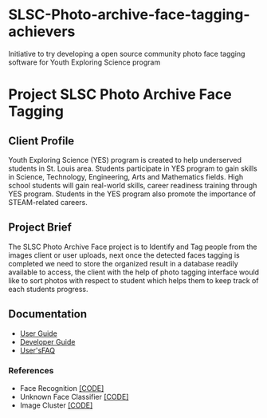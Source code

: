 # SLSC-Photo-archive-face-tagging-achievers
Initiative to try developing a open source community photo face tagging software for Youth Exploring Science program

# Project SLSC Photo Archive Face Tagging

## Client Profile

Youth Exploring Science (YES) program is created to help underserved students in St. Louis area. Students participate in YES program to gain skills in Science, Technology, Engineering, Arts and Mathematics fields. High school students will gain real-world skills, career readiness training through YES program. Students in the YES program also promote the importance of STEAM-related careers.

## Project Brief
The SLSC Photo Archive Face project is to Identify and Tag people from the images client or user uploads, next once the detected faces tagging is completed we need to store the organized result in a database readily available to access, the client with the help of photo tagging interface would like to sort photos with respect to student which helps them to keep track of each students progress.

## Documentation
- [User Guide](user_guide.md)
- [Developer Guide](developers-guide.md)
- [User'sFAQ](User_FAQ.md)


### References
- Face Recognition [[CODE]](https://github.com/ageitgey/face_recognition)
- Unknown Face Classifier [[CODE]](https://github.com/ukayzm/opencv/tree/master/unknown_face_classifier)
- Image Cluster [[CODE]](https://github.com/elcorto/imagecluster)
